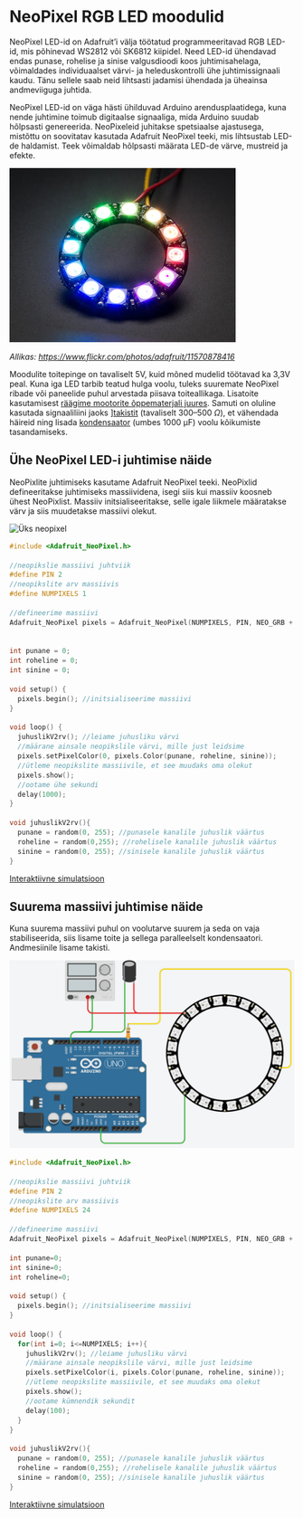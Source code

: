 # NeoPixel RGB LED moodulid

NeoPixel LED-id on Adafruit’i välja töötatud programmeeritavad RGB LED-id, mis põhinevad WS2812 või SK6812 kiipidel. Need LED-id ühendavad endas punase, rohelise ja sinise valgusdioodi koos juhtimisahelaga, võimaldades individuaalset värvi- ja heleduskontrolli ühe juhtimissignaali kaudu. Tänu sellele saab neid lihtsasti jadamisi ühendada ja üheainsa andmeviiguga juhtida.

NeoPixel LED-id on väga hästi ühilduvad Arduino arendusplaatidega, kuna nende juhtimine toimub digitaalse signaaliga, mida Arduino suudab hõlpsasti genereerida. NeoPixeleid juhitakse spetsiaalse ajastusega, mistõttu on soovitatav kasutada Adafruit NeoPixel teeki, mis lihtsustab LED-de haldamist. Teek võimaldab hõlpsasti määrata LED-de värve, mustreid ja efekte.

![NeoPixel ring](<meedia/NeoPixel Ring.jpg>)

*Allikas: https://www.flickr.com/photos/adafruit/11570878416*

Moodulite toitepinge on tavaliselt 5V, kuid mõned mudelid töötavad ka 3,3V peal. Kuna iga LED tarbib teatud hulga voolu, tuleks suuremate NeoPixel ribade või paneelide puhul arvestada piisava toiteallikaga. Lisatoite kasutamisest [räägime mootorite õppematerjali juures](https://github.com/nullyks/Arduino-mootorid-ja-toide). Samuti on oluline kasutada signaaliliini jaoks ][takistit](https://github.com/nullyks/Arduino-baaselemendid/blob/main/materjalid/1_takistid.md) (tavaliselt 300–500 $\Omega$), et vähendada häireid ning lisada [kondensaator](https://github.com/nullyks/Arduino-baaselemendid/blob/main/materjalid/4_kondensaatorid.md) (umbes 1000 µF) voolu kõikumiste tasandamiseks.

## Ühe NeoPixel LED-i juhtimise näide
NeoPixlite juhtimiseks kasutame Adafruit NeoPixel teeki.
NeoPixlid defineeritakse juhtimiseks massiividena, isegi siis kui massiiv koosneb ühest NeoPixlist. Massiiv initsialiseeritakse, selle igale liikmele määratakse värv ja siis muudetakse massiivi olekut.

![Üks neopixel](meedia/üks_neopixel.png)

~~~cpp
#include <Adafruit_NeoPixel.h>

//neopikslie massiivi juhtviik
#define PIN 2
//neopikslite arv massiivis
#define NUMPIXELS 1

//defineerime massiivi
Adafruit_NeoPixel pixels = Adafruit_NeoPixel(NUMPIXELS, PIN, NEO_GRB + NEO_KHZ800);


int punane = 0;
int roheline = 0;
int sinine = 0;

void setup() {
  pixels.begin(); //initsialiseerime massiivi
}

void loop() {
  juhuslikV2rv(); //leiame juhusliku värvi
  //määrane ainsale neopikslile värvi, mille just leidsime
  pixels.setPixelColor(0, pixels.Color(punane, roheline, sinine));
  //ütleme neopikslite massiivile, et see muudaks oma olekut
  pixels.show();
  //ootame ühe sekundi
  delay(1000);
}

void juhuslikV2rv(){
  punane = random(0, 255); //punasele kanalile juhuslik väärtus
  roheline = random(0,255); //rohelisele kanalile juhuslik väärtus
  sinine = random(0, 255); //sinisele kanalile juhuslik väärtus
}
~~~

[Interaktiivne simulatsioon](https://www.tinkercad.com/things/iXFtzh2B7f1-uks-neopixel?sharecode=hZTGOHoDrqAuIxavLEBTQgAyf7hSm8riAL4VBc4lprE)

## Suurema massiivi juhtimise näide

Kuna suurema massiivi puhul on voolutarve suurem ja seda on vaja stabiliseerida, siis lisame toite ja sellega paralleelselt kondensaatori. Andmesiinile lisame takisti.

![Suurem NeoPixelite massiiv](meedia/palju_neopixeleid.png)

~~~cpp
#include <Adafruit_NeoPixel.h>

//neopikslie massiivi juhtviik
#define PIN 2
//neopikslite arv massiivis
#define NUMPIXELS 24

//defineerime massiivi
Adafruit_NeoPixel pixels = Adafruit_NeoPixel(NUMPIXELS, PIN, NEO_GRB + NEO_KHZ800);

int punane=0;
int sinine=0;
int roheline=0;

void setup() {
  pixels.begin(); //initsialiseerime massiivi
}

void loop() {
  for(int i=0; i<=NUMPIXELS; i++){
  	juhuslikV2rv(); //leiame juhusliku värvi
  	//määrane ainsale neopikslile värvi, mille just leidsime
  	pixels.setPixelColor(i, pixels.Color(punane, roheline, sinine));
  	//ütleme neopikslite massiivile, et see muudaks oma olekut
  	pixels.show();
  	//ootame kümnendik sekundit
  	delay(100);
  }
}

void juhuslikV2rv(){
  punane = random(0, 255); //punasele kanalile juhuslik väärtus
  roheline = random(0,255); //rohelisele kanalile juhuslik väärtus
  sinine = random(0, 255); //sinisele kanalile juhuslik väärtus
}
~~~

[Interaktiivne simulatsioon](https://www.tinkercad.com/things/hNjPJxs8AYC-neopikslite-suurem-massiiv?sharecode=Z6iBC-botl81_UovXW-76Bm027HFkab-pVebHodCUUI)